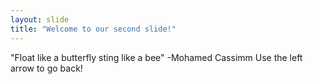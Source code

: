 ```yaml
---
layout: slide
title: "Welcome to our second slide!"
---
```

"Float like a butterfly sting like a bee" -Mohamed Cassimm
Use the left arrow to go back!

